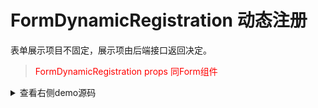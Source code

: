 # FormDynamicRegistration 动态注册

表单展示项目不固定，展示项由后端接口返回决定。

> <font color="red">FormDynamicRegistration props 同Form组件</font>

<details>
  <summary>查看右侧demo源码</summary>
  {{demo}}
</details>
